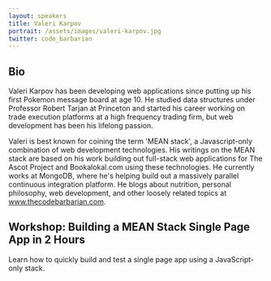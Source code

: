 ```yaml
---
layout: speakers
title: Valeri Karpov
portrait: /assets/images/valeri-karpov.jpg
twitter: code_barbarian
---
```


## Bio

Valeri Karpov has been developing web applications since putting up his first Pokemon message board at age 10. He studied data structures under Professor Robert Tarjan at Princeton and started his career working on trade execution platforms at a high frequency trading firm, but web development has been his lifelong passion.

Valeri is best known for coining the term 'MEAN stack', a Javascript-only combination of web development technologies. His writings on the MEAN stack are based on his work building out full-stack web applications for The Ascot Project and Bookalokal.com using these technologies. He currently works at MongoDB, where he's helping build out a massively parallel continuous integration platform. He blogs about nutrition, personal philosophy, web development, and other loosely related topics at www.thecodebarbarian.com.


## Workshop: Building a MEAN Stack Single Page App in 2 Hours

Learn how to quickly build and test a single page app using a JavaScript-only stack.
